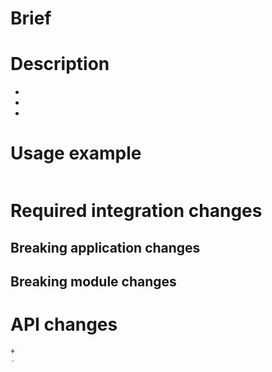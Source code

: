 # Brief



# Description

- 
- 
- 

# Usage example

```cpp

```

# Required integration changes

## Breaking application changes



## Breaking module changes



# API changes

```diff
+ 
- 
```

